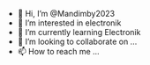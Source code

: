 - 👋 Hi, I’m @Mandimby2023
- 👀 I’m interested in electronik
- 🌱 I’m currently learning Electronik
- 💞️ I’m looking to collaborate on ...
- 📫 How to reach me ...

<!---
Mandimby2023/Mandimby2023 is a ✨ special ✨ repository because its `README.md` (this file) appears on your GitHub profile.
You can click the Preview link to take a look at your changes.
--->

